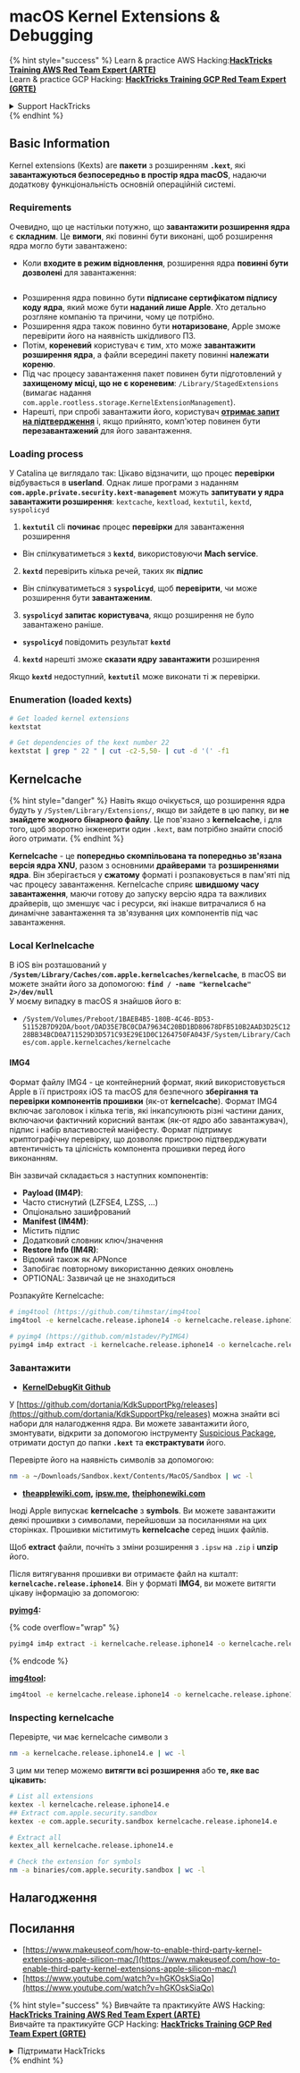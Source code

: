 # macOS Kernel Extensions & Debugging

{% hint style="success" %}
Learn & practice AWS Hacking:<img src="../../../.gitbook/assets/arte.png" alt="" data-size="line">[**HackTricks Training AWS Red Team Expert (ARTE)**](https://training.hacktricks.xyz/courses/arte)<img src="../../../.gitbook/assets/arte.png" alt="" data-size="line">\
Learn & practice GCP Hacking: <img src="../../../.gitbook/assets/grte.png" alt="" data-size="line">[**HackTricks Training GCP Red Team Expert (GRTE)**<img src="../../../.gitbook/assets/grte.png" alt="" data-size="line">](https://training.hacktricks.xyz/courses/grte)

<details>

<summary>Support HackTricks</summary>

* Check the [**subscription plans**](https://github.com/sponsors/carlospolop)!
* **Join the** 💬 [**Discord group**](https://discord.gg/hRep4RUj7f) or the [**telegram group**](https://t.me/peass) or **follow** us on **Twitter** 🐦 [**@hacktricks\_live**](https://twitter.com/hacktricks\_live)**.**
* **Share hacking tricks by submitting PRs to the** [**HackTricks**](https://github.com/carlospolop/hacktricks) and [**HackTricks Cloud**](https://github.com/carlospolop/hacktricks-cloud) github repos.

</details>
{% endhint %}

## Basic Information

Kernel extensions (Kexts) are **пакети** з розширенням **`.kext`**, які **завантажуються безпосередньо в простір ядра macOS**, надаючи додаткову функціональність основній операційній системі.

### Requirements

Очевидно, що це настільки потужно, що **завантажити розширення ядра** є **складним**. Це **вимоги**, які повинні бути виконані, щоб розширення ядра могло бути завантажено:

* Коли **входите в режим відновлення**, розширення ядра **повинні бути дозволені** для завантаження:

<figure><img src="../../../.gitbook/assets/image (327).png" alt=""><figcaption></figcaption></figure>

* Розширення ядра повинно бути **підписане сертифікатом підпису коду ядра**, який може бути **наданий лише Apple**. Хто детально розгляне компанію та причини, чому це потрібно.
* Розширення ядра також повинно бути **нотаризоване**, Apple зможе перевірити його на наявність шкідливого ПЗ.
* Потім, **кореневий** користувач є тим, хто може **завантажити розширення ядра**, а файли всередині пакету повинні **належати кореню**.
* Під час процесу завантаження пакет повинен бути підготовлений у **захищеному місці, що не є кореневим**: `/Library/StagedExtensions` (вимагає надання `com.apple.rootless.storage.KernelExtensionManagement`).
* Нарешті, при спробі завантажити його, користувач [**отримає запит на підтвердження**](https://developer.apple.com/library/archive/technotes/tn2459/_index.html) і, якщо прийнято, комп'ютер повинен бути **перезавантажений** для його завантаження.

### Loading process

У Catalina це виглядало так: Цікаво відзначити, що процес **перевірки** відбувається в **userland**. Однак лише програми з наданням **`com.apple.private.security.kext-management`** можуть **запитувати у ядра завантажити розширення**: `kextcache`, `kextload`, `kextutil`, `kextd`, `syspolicyd`

1. **`kextutil`** cli **починає** процес **перевірки** для завантаження розширення
* Він спілкуватиметься з **`kextd`**, використовуючи **Mach service**.
2. **`kextd`** перевірить кілька речей, таких як **підпис**
* Він спілкуватиметься з **`syspolicyd`**, щоб **перевірити**, чи може розширення бути **завантаженим**.
3. **`syspolicyd`** **запитає** **користувача**, якщо розширення не було завантажено раніше.
* **`syspolicyd`** повідомить результат **`kextd`**
4. **`kextd`** нарешті зможе **сказати ядру завантажити** розширення

Якщо **`kextd`** недоступний, **`kextutil`** може виконати ті ж перевірки.

### Enumeration (loaded kexts)
```bash
# Get loaded kernel extensions
kextstat

# Get dependencies of the kext number 22
kextstat | grep " 22 " | cut -c2-5,50- | cut -d '(' -f1
```
## Kernelcache

{% hint style="danger" %}
Навіть якщо очікується, що розширення ядра будуть у `/System/Library/Extensions/`, якщо ви зайдете в цю папку, ви **не знайдете жодного бінарного файлу**. Це пов'язано з **kernelcache**, і для того, щоб зворотно інженерити один `.kext`, вам потрібно знайти спосіб його отримати.
{% endhint %}

**Kernelcache** - це **попередньо скомпільована та попередньо зв'язана версія ядра XNU**, разом з основними **драйверами** та **розширеннями ядра**. Він зберігається у **сжатому** форматі і розпаковується в пам'яті під час процесу завантаження. Kernelcache сприяє **швидшому часу завантаження**, маючи готову до запуску версію ядра та важливих драйверів, що зменшує час і ресурси, які інакше витрачалися б на динамічне завантаження та зв'язування цих компонентів під час завантаження.

### Local Kerlnelcache

В iOS він розташований у **`/System/Library/Caches/com.apple.kernelcaches/kernelcache`**, в macOS ви можете знайти його за допомогою: **`find / -name "kernelcache" 2>/dev/null`** \
У моєму випадку в macOS я знайшов його в:

* `/System/Volumes/Preboot/1BAEB4B5-180B-4C46-BD53-51152B7D92DA/boot/DAD35E7BC0CDA79634C20BD1BD80678DFB510B2AAD3D25C1228BB34BCD0A711529D3D571C93E29E1D0C1264750FA043F/System/Library/Caches/com.apple.kernelcaches/kernelcache`

#### IMG4

Формат файлу IMG4 - це контейнерний формат, який використовується Apple в її пристроях iOS та macOS для безпечного **зберігання та перевірки компонентів прошивки** (як-от **kernelcache**). Формат IMG4 включає заголовок і кілька тегів, які інкапсулюють різні частини даних, включаючи фактичний корисний вантаж (як-от ядро або завантажувач), підпис і набір властивостей маніфесту. Формат підтримує криптографічну перевірку, що дозволяє пристрою підтверджувати автентичність та цілісність компонента прошивки перед його виконанням.

Він зазвичай складається з наступних компонентів:

* **Payload (IM4P)**:
* Часто стиснутий (LZFSE4, LZSS, …)
* Опціонально зашифрований
* **Manifest (IM4M)**:
* Містить підпис
* Додатковий словник ключ/значення
* **Restore Info (IM4R)**:
* Відомий також як APNonce
* Запобігає повторному використанню деяких оновлень
* OPTIONAL: Зазвичай це не знаходиться

Розпакуйте Kernelcache:
```bash
# img4tool (https://github.com/tihmstar/img4tool
img4tool -e kernelcache.release.iphone14 -o kernelcache.release.iphone14.e

# pyimg4 (https://github.com/m1stadev/PyIMG4)
pyimg4 im4p extract -i kernelcache.release.iphone14 -o kernelcache.release.iphone14.e
```
### Завантажити&#x20;

* [**KernelDebugKit Github**](https://github.com/dortania/KdkSupportPkg/releases)

У [https://github.com/dortania/KdkSupportPkg/releases](https://github.com/dortania/KdkSupportPkg/releases) можна знайти всі набори для налагодження ядра. Ви можете завантажити його, змонтувати, відкрити за допомогою інструменту [Suspicious Package](https://www.mothersruin.com/software/SuspiciousPackage/get.html), отримати доступ до папки **`.kext`** та **екстрактувати** його.

Перевірте його на наявність символів за допомогою:
```bash
nm -a ~/Downloads/Sandbox.kext/Contents/MacOS/Sandbox | wc -l
```
* [**theapplewiki.com**](https://theapplewiki.com/wiki/Firmware/Mac/14.x)**,** [**ipsw.me**](https://ipsw.me/)**,** [**theiphonewiki.com**](https://www.theiphonewiki.com/)

Іноді Apple випускає **kernelcache** з **symbols**. Ви можете завантажити деякі прошивки з символами, перейшовши за посиланнями на цих сторінках. Прошивки міститимуть **kernelcache** серед інших файлів.

Щоб **extract** файли, почніть з зміни розширення з `.ipsw` на `.zip` і **unzip** його.

Після витягування прошивки ви отримаєте файл на кшталт: **`kernelcache.release.iphone14`**. Він у форматі **IMG4**, ви можете витягти цікаву інформацію за допомогою:

[**pyimg4**](https://github.com/m1stadev/PyIMG4)**:** 

{% code overflow="wrap" %}
```bash
pyimg4 im4p extract -i kernelcache.release.iphone14 -o kernelcache.release.iphone14.e
```
{% endcode %}

[**img4tool**](https://github.com/tihmstar/img4tool)**:**
```bash
img4tool -e kernelcache.release.iphone14 -o kernelcache.release.iphone14.e
```
### Inspecting kernelcache

Перевірте, чи має kernelcache символи з
```bash
nm -a kernelcache.release.iphone14.e | wc -l
```
З цим ми тепер можемо **витягти всі розширення** або **те, яке вас цікавить:**
```bash
# List all extensions
kextex -l kernelcache.release.iphone14.e
## Extract com.apple.security.sandbox
kextex -e com.apple.security.sandbox kernelcache.release.iphone14.e

# Extract all
kextex_all kernelcache.release.iphone14.e

# Check the extension for symbols
nm -a binaries/com.apple.security.sandbox | wc -l
```
## Налагодження



## Посилання

* [https://www.makeuseof.com/how-to-enable-third-party-kernel-extensions-apple-silicon-mac/](https://www.makeuseof.com/how-to-enable-third-party-kernel-extensions-apple-silicon-mac/)
* [https://www.youtube.com/watch?v=hGKOskSiaQo](https://www.youtube.com/watch?v=hGKOskSiaQo)

{% hint style="success" %}
Вивчайте та практикуйте AWS Hacking:<img src="../../../.gitbook/assets/arte.png" alt="" data-size="line">[**HackTricks Training AWS Red Team Expert (ARTE)**](https://training.hacktricks.xyz/courses/arte)<img src="../../../.gitbook/assets/arte.png" alt="" data-size="line">\
Вивчайте та практикуйте GCP Hacking: <img src="../../../.gitbook/assets/grte.png" alt="" data-size="line">[**HackTricks Training GCP Red Team Expert (GRTE)**<img src="../../../.gitbook/assets/grte.png" alt="" data-size="line">](https://training.hacktricks.xyz/courses/grte)

<details>

<summary>Підтримати HackTricks</summary>

* Перевірте [**плани підписки**](https://github.com/sponsors/carlospolop)!
* **Приєднуйтесь до** 💬 [**групи Discord**](https://discord.gg/hRep4RUj7f) або [**групи Telegram**](https://t.me/peass) або **слідкуйте** за нами в **Twitter** 🐦 [**@hacktricks\_live**](https://twitter.com/hacktricks\_live)**.**
* **Діліться хакерськими трюками, надсилаючи PR до** [**HackTricks**](https://github.com/carlospolop/hacktricks) та [**HackTricks Cloud**](https://github.com/carlospolop/hacktricks-cloud) репозиторіїв на GitHub.

</details>
{% endhint %}
